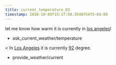 ```yaml
---
title: current_temperature_03
timestamp: 2016-10-09T15:17:50.354875475-04:00
---
```


let me know how warm it is currently in [los angeles](city)!
* ask_current_weather/temperature

< In [Los Angeles](city) it is currently [92](temperature) degree.
* provide_weather/current
